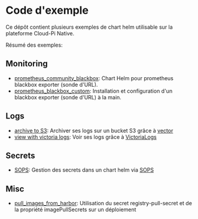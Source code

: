 # Code d'exemple

Ce dépôt contient plusieurs exemples de chart helm utilisable sur la plateforme Cloud-Pi Native.

Résumé des exemples:

## Monitoring

- [prometheus_community_blackbox](monitoring/prometheus_community_blackbox/README.md): Chart Helm pour prometheus blackbox exporter (sonde d'URL).
- [prometheus_blackbox_custom](monitoring/prometheus_blackbox_custom/README.md): Installation et configuration d'un blackbox exporter (sonde d'URL) à la main.

## Logs

- [archive to S3](logs/archive_to_S3/README.md): Archiver ses logs sur un bucket S3 grâce à [vector](https://vector.dev/)
- [view with victoria logs](logs/view-with-victoria-logs/README.md): Voir ses logs grâce à [VictoriaLogs](https://docs.victoriametrics.com/victorialogs/)

## Secrets

- [SOPS](secrets/sops/README.md): Gestion des secrets dans un chart helm via [SOPS](https://github.com/isindir/sops-secrets-operator)

## Misc

- [pull_images_from_harbor](/misc/pull_images_from_harbor/README.md): Utilisation du secret registry-pull-secret et de la propriété imagePullSecrets sur un déploiement